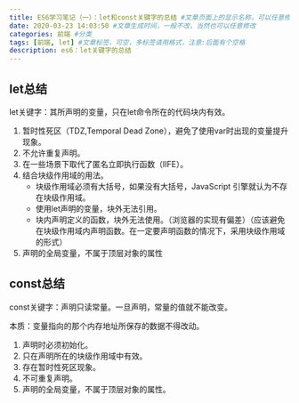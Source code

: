 ```yaml
---
title: ES6学习笔记（一）：let和const关键字的总结 #文章页面上的显示名称，可以任意修改，不会出现在URL中
date: 2020-03-23 14:03:50 #文章生成时间，一般不改，当然也可以任意修改
categories: 前端 #分类
tags: [前端, let] #文章标签，可空，多标签请用格式，注意:后面有个空格
description: es6：let关键字的总结
---
```


## let总结

let关键字：其所声明的变量，只在let命令所在的代码块内有效。

1. 暂时性死区（TDZ,Temporal Dead Zone），避免了使用var时出现的变量提升现象。
2. 不允许重复声明。
3. 在一些场景下取代了匿名立即执行函数（IIFE）。
4. 结合块级作用域的用法。
    * 块级作用域必须有大括号，如果没有大括号，JavaScript 引擎就认为不存在块级作用域。
    * 使用let声明的变量，块外无法引用。
    * 块内声明定义的函数，块外无法使用。（浏览器的实现有偏差）（应该避免在块级作用域内声明函数。在一定要声明函数的情况下，采用块级作用域的形式）
5. 声明的全局变量，不属于顶层对象的属性

## const总结

const关键字：声明只读常量。一旦声明，常量的值就不能改变。

本质：变量指向的那个内存地址所保存的数据不得改动。

1. 声明时必须初始化。
2. 只在声明所在的块级作用域中有效。
3. 存在暂时性死区现象。
4. 不可重复声明。
5. 声明的全局变量，不属于顶层对象的属性。
